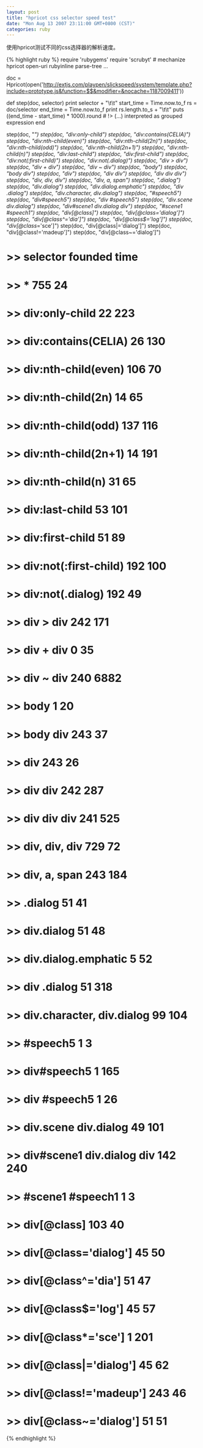 ```yaml
---
layout: post
title: "hpricot css selector speed test"
date: "Mon Aug 13 2007 23:11:00 GMT+0800 (CST)"
categories: ruby
---
```


使用hpricot测试不同的css选择器的解析速度。

{% highlight ruby %}
require 'rubygems'
require 'scrubyt' # mechanize hpricot open-uri rubyinline parse-tree ...

doc = Hpricot(open('http://extjs.com/playpen/slickspeed/system/template.php?include=prototype.js&function=$$&modifier=&nocache=1187009411'))


def step(doc, selector)
  print selector + "\t\t"
  start_time = Time.now.to_f
  rs = doc/selector
  end_time = Time.now.to_f
  print rs.length.to_s + "\t\t"
  puts  ((end_time - start_time) * 1000).round # !> (...) interpreted as grouped expression
end

step(doc, "*")
step(doc, "div:only-child")
step(doc, "div:contains(CELIA)")
step(doc, "div:nth-child(even)")
step(doc, "div:nth-child(2n)")
step(doc, "div:nth-child(odd)")
step(doc, "div:nth-child(2n+1)")
step(doc, "div:nth-child(n)")
step(doc, "div:last-child")
step(doc, "div:first-child")
step(doc, "div:not(:first-child)")
step(doc, "div:not(.dialog)")
step(doc, "div > div")
step(doc, "div + div")
step(doc, "div ~ div")
step(doc, "body")
step(doc, "body div")
step(doc, "div")
step(doc, "div div")
step(doc, "div div div")
step(doc, "div, div, div")
step(doc, "div, a, span")
step(doc, ".dialog")
step(doc, "div.dialog")
step(doc, "div.dialog.emphatic")
step(doc, "div .dialog")
step(doc, "div.character, div.dialog")
step(doc, "#speech5")
step(doc, "div#speech5")
step(doc, "div #speech5")
step(doc, "div.scene div.dialog")
step(doc, "div#scene1 div.dialog div")
step(doc, "#scene1 #speech1")
step(doc, "div[@class]")
step(doc, "div[@class='dialog']")
step(doc, "div[@class^='dia']")
step(doc, "div[@class$='log']")
step(doc, "div[@class*='sce']")
step(doc, "div[@class|='dialog']")
step(doc, "div[@class!='madeup']")
step(doc, "div[@class~='dialog']")

# >> selector founded time
# >> * 755 24
# >> div:only-child 22 223
# >> div:contains(CELIA) 26 130
# >> div:nth-child(even) 106 70
# >> div:nth-child(2n) 14 65
# >> div:nth-child(odd) 137 116
# >> div:nth-child(2n+1) 14 191
# >> div:nth-child(n) 31 65
# >> div:last-child 53 101
# >> div:first-child 51 89
# >> div:not(:first-child) 192 100
# >> div:not(.dialog) 192 49
# >> div > div 242 171
# >> div + div 0 35
# >> div ~ div 240 6882
# >> body 1 20
# >> body div 243 37
# >> div 243 26
# >> div div 242 287
# >> div div div 241 525
# >> div, div, div 729 72
# >> div, a, span 243 184
# >> .dialog 51 41
# >> div.dialog 51 48
# >> div.dialog.emphatic 5 52
# >> div .dialog 51 318
# >> div.character, div.dialog 99 104
# >> #speech5 1 3
# >> div#speech5 1 165
# >> div #speech5 1 26
# >> div.scene div.dialog 49 101
# >> div#scene1 div.dialog div 142 240
# >> #scene1 #speech1 1 3
# >> div[@class] 103 40
# >> div[@class='dialog'] 45 50
# >> div[@class^='dia'] 51 47
# >> div[@class$='log'] 45 57
# >> div[@class*='sce'] 1 201
# >> div[@class|='dialog'] 45 62
# >> div[@class!='madeup'] 243 46
# >> div[@class~='dialog'] 51 51
{% endhighlight %}
